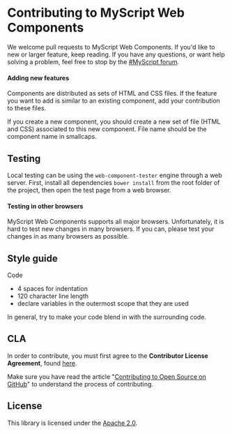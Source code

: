 # Contributing to MyScript Web Components

We welcome pull requests to MyScript Web Components. If you'd like to new or larger feature, keep reading.
If you have any questions, or want help solving a problem, feel free to stop by the [#MyScript forum](https://dev.myscript.com/support/forum/).

#### Adding new features

Components are distributed as sets of HTML and CSS files. If the feature you want to add is similar to an existing component, add your contribution to these files.

If you create a new component, you should create a new set of file (HTML and CSS) associated to this new component. File name should be the component name in smallcaps.

## Testing

Local testing can be using the `web-component-tester` engine through a web server. First, install all dependencies
`bower install` from the root folder of the project, then open the test page from a web browser.

#### Testing in other browsers

MyScript Web Components supports all major browsers. Unfortunately, it is hard to test new changes in many browsers. If you can, please test your changes in as many browsers as possible.

## Style guide

Code

 - 4 spaces for indentation
 - 120 character line length
 - declare variables in the outermost scope that they are used

In general, try to make your code blend in with the surrounding code.

## CLA

In order to contribute, you must first agree to the **Contributor License Agreement**,  found [here](http://goo.gl/forms/YyzZ9VSvYG).

Make sure you have read the article "[Contributing to Open Source on GitHub](https://guides.github.com/activities/contributing-to-open-source/)" to understand the process of contributing.


## License

This library is licensed under the [Apache 2.0](http://opensource.org/licenses/Apache-2.0).

